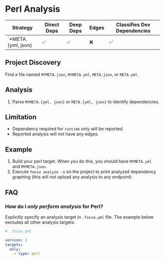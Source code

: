 # Perl Analysis

| Strategy           | Direct Deps        | Deep Deps          | Edges | Classifies Dev Dependencies |
| ------------------ | ------------------ | ------------------ | ----- | --------------------------- |
| `*META.{yml, json} | :white_check_mark: | :white_check_mark: | :x:   | :white_check_mark:          |

## Project Discovery

Find a file named `MYMETA.json`, `MYMETA.yml`, `META.json`, or `META.yml`.

## Analysis

1. Parse `MYMETA.{yml, json}` or `META.{yml, json}` to identify dependencies.

## Limitation

- Dependency required for `runtime` only will be reported.
- Reported analysis will not have any edges.

## Example 

1. Build your perl target. When you do this, you should have `MYMETA.yml` and `MYMETA.json`.
2. Execute `fossa analyze -o` on the project to print analyzed dependency graphing (this will not upload any analysis to any endpoint)

## FAQ

### How do I *only perform analysis* for Perl?

Explicitly specify an analysis target in `.fossa.yml` file. The example below excludes all other analysis targets:

```yaml
# .fossa.yml 

version: 3
targets:
  only:
    - type: perl
```
